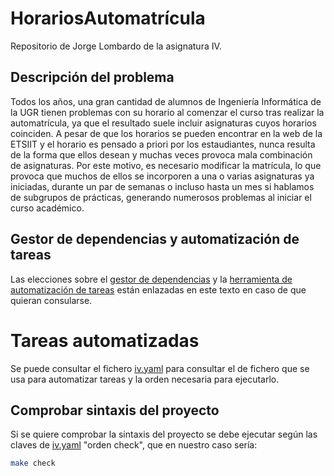 # HorariosAutomatrícula
Repositorio de Jorge Lombardo de la asignatura IV.

## Descripción del problema
Todos los años, una gran cantidad de alumnos de Ingeniería Informática de la UGR tienen problemas con su horario al comenzar el curso tras realizar la automatrícula, ya que el resultado suele incluir asignaturas cuyos horarios coinciden. A pesar de que los horarios se pueden encontrar en la web de la ETSIIT y el horario es pensado a priori por los estaudiantes, nunca resulta de la forma que ellos desean y muchas veces provoca mala combinación de asignaturas. Por este motivo, es necesario modificar la matrícula, lo que provoca que muchos de ellos se incorporen a una o varias asignaturas ya iniciadas, durante un par de semanas o incluso hasta un mes si hablamos de subgrupos de prácticas, generando numerosos problemas al iniciar el curso académico.

## Gestor de dependencias y automatización de tareas
Las elecciones sobre el [gestor de dependencias](./docs/gestor_dependencias.md) y la [herramienta de automatización de tareas](./docs/gestor_tareas.md) están enlazadas en este texto en caso de que quieran consularse.

# Tareas automatizadas
Se puede consultar el fichero [iv.yaml](./iv.yaml) para consultar el  de fichero que se usa para automatizar tareas y la orden necesaria para ejecutarlo.

## Comprobar sintaxis del proyecto
Si se quiere comprobar la sintaxis del proyecto se debe ejecutar según las claves de [iv.yaml](./iv.yaml) "orden check", que en nuestro caso sería: 
```bash
make check
```
